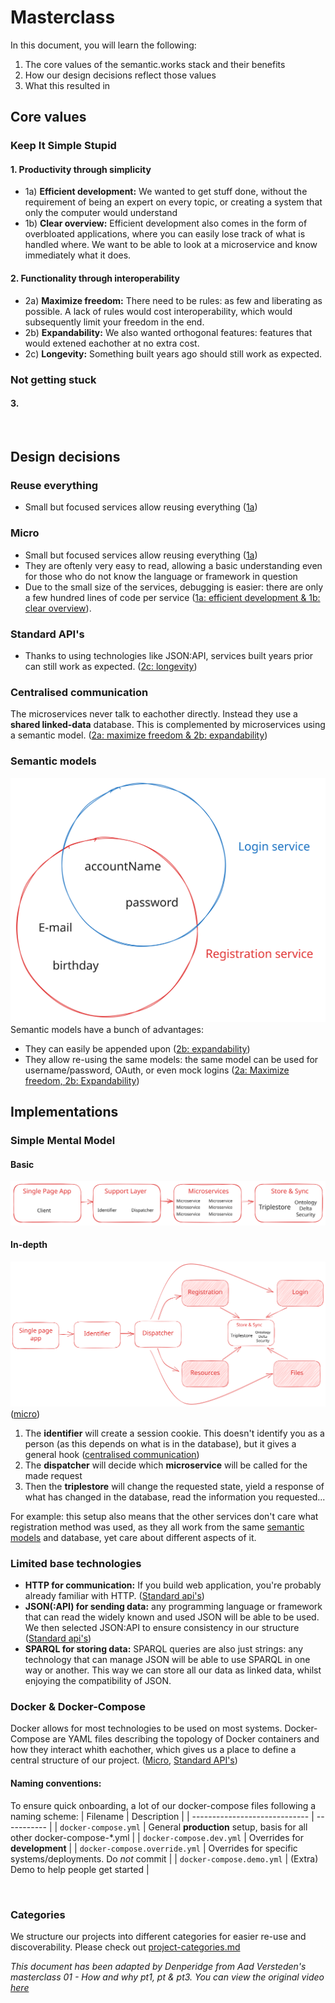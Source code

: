 # Masterclass
In this document, you will learn the following:
1. The core values of the semantic.works stack and their benefits
2. How our design decisions reflect those values
3. What this resulted in


## Core values
### Keep It Simple Stupid
#### 1. Productivity through simplicity
- 1a) **Efficient development:** We wanted to get stuff done, without the requirement of being an expert on every topic, or creating a system that only the computer would understand
- 1b) **Clear overview:** Efficient development also comes in the form of overbloated applications, where you can easily lose track of what is handled where. We want to be able to look at a microservice and know immediately what it does.

#### 2. Functionality through interoperability
- 2a) **Maximize freedom:** There need to be rules: as few and liberating as possible. A lack of rules would cost interoperability, which would subsequently limit your freedom in the end.
- 2b) **Expandability:** We also wanted orthogonal features: features that would extened eachother at no extra cost.
- 2c) **Longevity:** Something built years ago should still work as expected.


### Not getting stuck
#### 3. 

<br>

## Design decisions
### Reuse everything
- Small but focused services allow reusing everything ([1a](#1-productivity-through-simplicity))

### Micro
- Small but focused services allow reusing everything ([1a](#1-productivity-through-simplicity))
- They are oftenly very easy to read, allowing a basic understanding even for those who do not know the language or framework in question
- Due to the small size of the services, debugging is easier: there are only a few hundred lines of code per service ([1a: efficient development & 1b: clear overview](#1-productivity-through-simplicity)).

### Standard API's
- Thanks to using technologies like JSON:API, services built years prior can still work as expected. ([2c: longevity](#2-functionality-through-interoperability))

### Centralised communication
The microservices never talk to eachother directly. Instead they use a **shared linked-data** database. This is complemented by microservices using a semantic model. ([2a: maximize freedom & 2b: expandability](#2-functionality-through-interoperability))

### Semantic models
![A venndiagram of two circles. The registration service circle encapsulates E-mail, Date of birth, Username and Password. The login service circle goes over Username and Password](../../assets/shared-data-models.excalidraw.svg)
Semantic models have a bunch of advantages:
- They can easily be appended upon ([2b: expandability](#2-functionality-through-interoperability))
- They allow re-using the same models: the same model can be used for username/password, OAuth, or even mock logins ([2a: Maximize freedom, 2b: Expandability](#2-functionality-through-interoperability))

## Implementations

### Simple Mental Model
#### Basic
![A flow chart. Single Page App contains "Client" and points to Support Layer. Support layer contains "Identifier" and "Dispatcher", and points to Microservices. Microservices contains many microservices, and points to Store & Sync. This contains a Triplestore header, under which Ontology, Delta and Security are noted](../../assets/simple-mental-model.excalidraw.svg)

#### In-depth
![A flow chart. Single Page App points to Identifier, Identifier to Dispatcher. Dispatcher points to 4 differently coloured blocks: they say Registration, Login, Resources, and Files. These all point towards a regular coloured block in between them. This block says Store & Sync, and it contains a Triplestore header, under which Ontology, Delta and Security are noted](../../assets/simple-mental-model-advanced.excalidraw.svg)
([micro](#micro))

1. The **identifier** will create a session cookie. This doesn't identify you as a person (as this depends on what is in the database), but it gives a general hook ([centralised communication](#centralised-communication))
2. The **dispatcher** will decide which **microservice** will be called for the made request
3. Then the **triplestore** will change the requested state, yield a response of what has changed in the database, read the information you requested...

For example: this setup also means that the other services don't care what registration method was used, as they all work from the same [semantic models](#semantic-models) and database, yet care about different aspects of it.

### Limited base technologies
- **HTTP for communication:** If you build web application, you're probably already familiar with HTTP. ([Standard api's](#standard-apis))
- **JSON(:API) for sending data:** any programming language or framework that can read the widely known and used JSON will be able to be used. We then selected JSON:API to ensure consistency in our structure ([Standard api's](#standard-apis))
- **SPARQL for storing data:** SPARQL queries are also just strings: any technology that can manage JSON will be able to use SPARQL in one way or another. This way we can store all our data as linked data, whilst enjoying the compatibility of JSON.


### Docker & Docker-Compose
Docker allows for most technologies to be used on most systems. Docker-Compose are YAML files describing the topology of Docker containers and how they interact whith eachother, which gives us a place to define a central structure of our project. ([Micro](#micro), [Standard API's](#standard-apis))

#### Naming conventions:
To ensure quick onboarding, a lot of our docker-compose files following a naming scheme:
|           Filename            | Description |
| ----------------------------- | ----------- |
| `docker-compose.yml`          | General **production** setup, basis for all other docker-compose-*.yml |
| `docker-compose.dev.yml`      | Overrides for **development** | 
| `docker-compose.override.yml` | Overrides for specific systems/deployments. Do *not* commit |
| `docker-compose.demo.yml`     | (Extra) Demo to help people get started |


<br>

### Categories
We structure our projects into different categories for easier re-use and discoverability. Please check out [project-categories.md](project-categories.md)


*This document has been adapted by Denperidge from Aad Versteden's masterclass 01 - How and why pt1, pt & pt3. You can view the original video [here]()*
